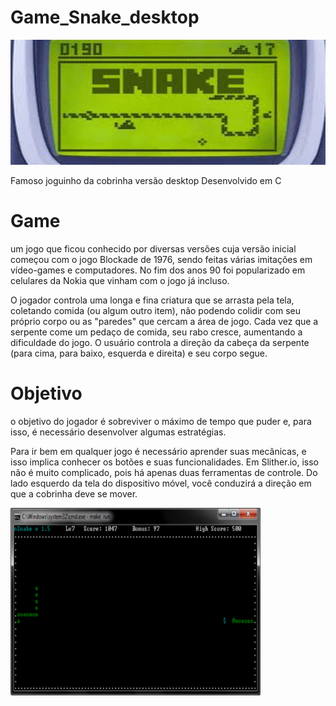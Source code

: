 # Game_Snake_desktop

<img src=https://github.com/LukeCruz/Game_Snake_desktop/blob/master/images/image.sliter.jpeg alt="snake"  height=200 width=600 />

Famoso joguinho da cobrinha versão desktop
Desenvolvido em C
 # Game
 um jogo que ficou conhecido por diversas versões cuja versão inicial começou com o jogo Blockade de 1976, sendo feitas várias imitações em vídeo-games e computadores. No fim dos anos 90 foi popularizado em celulares da Nokia que vinham com o jogo já incluso.

O jogador controla uma longa e fina criatura que se arrasta pela tela, coletando comida (ou algum outro item), não podendo colidir com seu próprio corpo ou as "paredes" que cercam a área de jogo. Cada vez que a serpente come um pedaço de comida, seu rabo cresce, aumentando a dificuldade do jogo. O usuário controla a direção da cabeça da serpente (para cima, para baixo, esquerda e direita) e seu corpo segue.

# Objetivo
o objetivo do jogador é sobreviver o máximo de tempo que puder e, para isso, é necessário desenvolver algumas estratégias.

Para ir bem em qualquer jogo é necessário aprender suas mecânicas, e isso implica conhecer os botões e suas funcionalidades. Em Slither.io, isso não é muito complicado, pois há apenas duas ferramentas de controle. Do lado esquerdo da tela do dispositivo móvel, você conduzirá a direção em que a cobrinha deve se mover. 

<img src="https://github.com/LukeCruz/Game_Snake_desktop/blob/master/images/imageproxy.png" height=300 width=400 />
